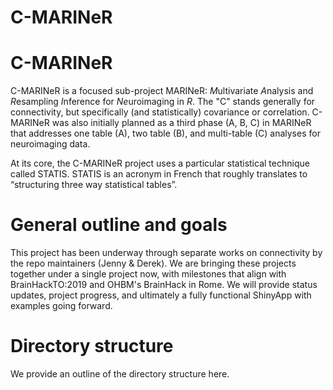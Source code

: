 C-MARINeR
================

C-MARINeR
=========

C-MARINeR is a focused sub-project MARINeR: *M*ultivariate *A*nalysis and *R*esampling *I*nference for *Ne*uroimaging in *R*. The "C" stands generally for connectivity, but specifically (and statistically) covariance or correlation. C-MARINeR was also initially planned as a third phase (A, B, C) in MARINeR that addresses one table (A), two table (B), and multi-table (C) analyses for neuroimaging data.

At its core, the C-MARINeR project uses a particular statistical technique called STATIS. STATIS is an acronym in French that roughly translates to “structuring three way statistical tables”.

General outline and goals
=========================

This project has been underway through separate works on connectivity by the repo maintainers (Jenny & Derek). We are bringing these projects together under a single project now, with milestones that align with BrainHackTO:2019 and OHBM's BrainHack in Rome. We will provide status updates, project progress, and ultimately a fully functional ShinyApp with examples going forward.

Directory structure
===================

We provide an outline of the directory structure here.

